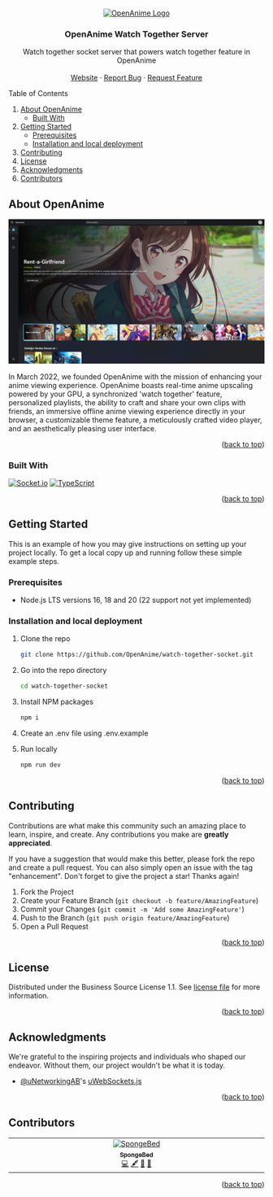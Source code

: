 <a name="readme-top"></a>

<br />
<div align="center">
  <a href="https://github.com/OpenAnime/site">
    <img src="https://openani.me/favicon512.png" alt="OpenAnime Logo" width="256" height="256">
  </a>

  <h3 align="center">OpenAnime Watch Together Server</h3>

  <p align="center">
    Watch together socket server that powers watch together feature in OpenAnime
    <br />
    <br />
    <a href="https://openani.me">Website</a>
    ·
    <a href="https://github.com/OpenAnime/watch-together-socket/issues">Report Bug</a>
    ·
    <a href="https://github.com/OpenAnime/watch-together-socket/issues">Request Feature</a>
  </p>
</div>

<!-- TABLE OF CONTENTS -->
  <summary>Table of Contents</summary>
  <ol>
    <li>
      <a href="#about-openanime">About OpenAnime</a>
      <ul>
        <li><a href="#built-with">Built With</a></li>
      </ul>
    </li>
    <li>
      <a href="#getting-started">Getting Started</a>
      <ul>
        <li><a href="#prerequisites">Prerequisites</a></li>
        <li><a href="#installation-and-local-deployment">Installation and local deployment</a></li>
      </ul>
    </li>
    <li><a href="#contributing">Contributing</a></li>
    <li><a href="#license">License</a></li>
    <li><a href="#acknowledgments">Acknowledgments</a></li>
    <li><a href="#contributors">Contributors</a></li>
  </ol>

<!-- ABOUT THE PROJECT -->

## About OpenAnime

[![OpenAnime Homepage][OpenAnime-ss]](https://openani.me)

In March 2022, we founded OpenAnime with the mission of enhancing your anime viewing experience. OpenAnime boasts real-time anime upscaling powered by your GPU, a synchronized 'watch together' feature, personalized playlists, the ability to craft and share your own clips with friends, an immersive offline anime viewing experience directly in your browser, a customizable theme feature, a meticulously crafted video player, and an aesthetically pleasing user interface.

<p align="right">(<a href="#readme-top">back to top</a>)</p>

### Built With

[![Socket.io][Socket.io]][Socket.io-url]
[![TypeScript][TypeScript]][TypeScript-url]

<p align="right">(<a href="#readme-top">back to top</a>)</p>

<!-- GETTING STARTED -->

## Getting Started

This is an example of how you may give instructions on setting up your project locally.
To get a local copy up and running follow these simple example steps.

### Prerequisites

-   Node.js LTS versions 16, 18 and 20 (22 support not yet implemented)

### Installation and local deployment

1. Clone the repo
    ```sh
    git clone https://github.com/OpenAnime/watch-together-socket.git
    ```
2. Go into the repo directory
    ```sh
    cd watch-together-socket
    ```
3. Install NPM packages
    ```sh
    npm i
    ```
4. Create an .env file using .env.example

5. Run locally
    ```sh
    npm run dev
    ```
    <p align="right">(<a href="#readme-top">back to top</a>)</p>

## Contributing

Contributions are what make this community such an amazing place to learn, inspire, and create. Any contributions you make are **greatly appreciated**.

If you have a suggestion that would make this better, please fork the repo and create a pull request. You can also simply open an issue with the tag "enhancement".
Don't forget to give the project a star! Thanks again!

1. Fork the Project
2. Create your Feature Branch (`git checkout -b feature/AmazingFeature`)
3. Commit your Changes (`git commit -m 'Add some AmazingFeature'`)
4. Push to the Branch (`git push origin feature/AmazingFeature`)
5. Open a Pull Request

<p align="right">(<a href="#readme-top">back to top</a>)</p>

<!-- LICENSE -->

## License

Distributed under the Business Source License 1.1. See [license file](https://github.com/OpenAnime/licenses/blob/main/BSL.txt) for more information.

<p align="right">(<a href="#readme-top">back to top</a>)</p>

<!-- ACKNOWLEDGMENTS -->

## Acknowledgments

We're grateful to the inspiring projects and individuals who shaped our endeavor. Without them, our project wouldn't be what it is today.

-   [@uNetworkingAB](https://github.com/uNetworkingAB)'s [uWebSockets.js](https://github.com/uNetworking/uWebSockets.js)

<p align="right">(<a href="#readme-top">back to top</a>)</p>

<!-- ALL CONTRIBUTORS HERE -->

## Contributors

<!-- ALL-CONTRIBUTORS-LIST:START - Do not remove or modify this section -->
<!-- prettier-ignore-start -->
<!-- markdownlint-disable -->
<table>
  <tbody>
    <tr>
      <td align="center" valign="top" width="14.28%"><a href="https://spongebed.xyz"><img src="https://avatars.githubusercontent.com/u/56435044?v=4?s=100" width="100px;" alt="SpongeBed"/><br /><sub><b>SpongeBed</b></sub></a><br /><a href="#code-SpongeBed81" title="Code">💻</a> <a href="#content-SpongeBed81" title="Content">🖋</a> <a href="#ideas-SpongeBed81" title="Ideas, Planning, & Feedback">🤔</a> <a href="#projectManagement-SpongeBed81" title="Project Management">📆</a></td>
    </tr>
  </tbody>
</table>

<!-- markdownlint-restore -->
<!-- prettier-ignore-end -->

<!-- ALL-CONTRIBUTORS-LIST:END -->

<p align="right">(<a href="#readme-top">back to top</a>)</p>

<!-- MARKDOWN LINKS & IMAGES -->
<!-- https://www.markdownguide.org/basic-syntax/#reference-style-links -->

[TypeScript]: https://img.shields.io/static/v1?style=for-the-badge&message=TypeScript&color=3178C6&logo=TypeScript&logoColor=FFFFFF&label=
[TypeScript-url]: https://www.typescriptlang.org/
[Socket.io]: https://img.shields.io/static/v1?style=for-the-badge&message=Socket.io&color=010101&logo=Socket.io&logoColor=FFFFFF&label=
[Socket.io-url]: https://socket.io
[OpenAnime-ss]: /website.png
